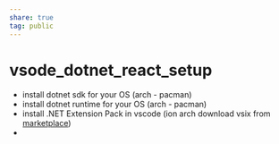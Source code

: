```yaml
---  
share: true  
tag: public  
---  
```

# vsode_dotnet_react_setup  
- install dotnet sdk for your OS (arch - pacman)  
- install dotnet runtime for your OS (arch - pacman)  
- install .NET Extension Pack in vscode (ion arch download vsix from [marketplace](https://marketplace.visualstudio.com/items?itemName=ms-dotnettools.vscode-dotnet-pack))  
-   
  
